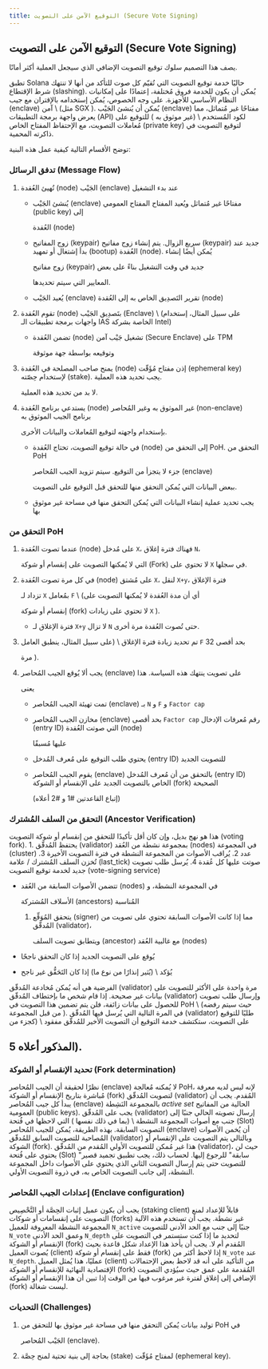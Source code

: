 ```yaml
---
title: التوقيع الآمن على التصويت (Secure Vote Signing)
---
```


## التوقيع الآمن على التصويت (Secure Vote Signing)

يصف هذا التصميم سلوك توقيع التصويت الإضافي الذي سيجعل العملية أكثر أمانًا.

تطبق Solana حاليًا خدمة توقيع التصويت التي تُقيّم كل صوت للتأكد من أنها لا تنتهك شرط الإقتطاع (slashing). يُمكن أن يكون للخدمة فروق مُختلفة، إعتمادًا على إمكانيات النظام الأساسي للأجهزة. على وجه الخصوص، يُمكن إستخدامه بالإقتران مع جيب (enclave) آمن \ (مثل SGX \). يُمكن أن يُنشئ الجَيْب (enclave) مفتاحًا غير مُتماثل، مما يعرض واجهة برمجة التطبيقات (API) لكود المُستخدم \ (غير موثوق به \) للتوقيع على مُعاملات التصويت، مع الإحتفاظ المفتاح الخاص (private key) لتوقيع التصويت في ذاكرته المحمية.

توضح الأقسام التالية كيفية عمل هذه البنية:

### تدفق الرسائل (Message Flow)

1. تُهيئ العُقدة (node) الجَيْب (enclave) عند بدء التشغيل

   - يُنشئ الجَيْب (enclave) مفتاحًا غير مُتماثل ويُعيد المفتاح المفتاح العمومي (public key) إلى

     العُقدة (node)

   - زوج المفاتيح (keypair) سريع الزوال. يتم إنشاء زوج مفاتيح (keypair) جديد عند بدأ إشتغال أو تمهيد (bootup) العُقدة (node). يُمكن أيضًا إنشاء

     زوج مفاتيح (keypair) جديد في وقت التشغيل بناءً على بعض

     المعايير التي سيتم تحديدها.

   - يُعيد الجَيْب (enclave) تقرير التَصدِيق الخاص به إلى العُقدة (node)

2. تقوم العُقدة (node) بتَصدِيق الجَيْب (Enclave) \ (على سبيل المثال، إستخدام واجهات برمجة تطبيقات الـ IAS الخاصة بشركة Intel\)

   - تضمن العُقدة (node) تشغيل جَيْب آمن (Secure Enclave) على TPM

     وتوقيعه بواسطة جهة موثوقة

3. يمنح صاحب المصلحة في العُقدة (node) إذن مفتاح مُؤَقّت (ephemeral key) لإستخدام حِصّته (stake). يجب تحديد هذه العملية.

   لا بد من تحديد هذه العملية.

4. يستدعي برنامج العُقدة (node) غير الموثوق به وغير المُحاصر (non-enclave) برنامج الجيب الموثوق به

   بإستخدام واجهته لتوقيع المُعاملات والبيانات الأخرى.

   - في حالة توقيع التصويت، تحتاج العُقدة (node) إلى التحقق من PoH. التحقق من PoH

     جزء لا يتجزأ من التوقيع. سيتم تزويد الجيب المُحاصر (enclave)

     ببعض البيانات التي يُمكن التحقق منها للتحقق قبل التوقيع على التصويت.

   - يجب تحديد عملية إنشاء البيانات التي يُمكن التحقق منها في مساحة غير موثوق بها

### التحقق من PoH

1. عندما تصوت العُقدة (node) على مُدخل `X`، فهناك فترة إغلاق `N`،

   التي لا يُمكنها التصويت على إنقسام أو شوكة (Fork) لا تحتوي على `X` في سجلها.

2. في كل مرة تصوت العُقدة (node) على مُشتق `X`، لنقل `X+y`، فترة الإغلاق

   تزداد لـ `X` بمُعامل `F` \ (أي أن مدة العُقدة لا يُمكنها التصويت على

   إنقسام أو شوكة (fork) لا تحتوي على زيادات `X` \).

   - فترة الإغلاق لـ `X+y` لا تزال `N` حتى تُصوت العُقدة مرة أخرى.

3. تم تحديد زيادة فترة الإغلاق \ (على سبيل المثال، ينطبق العامل `F` بحد أقصى 32

   مرة \).

4. يجب ألا يُوقع الجيب المُحاصر (enclave) على تصويت ينتهك هذه السياسة. هذا

   يعنى

   - تمت تهيئة الجيب المُحاصر (enclave) بـ `N` و `F` و `Factor cap`
   - مخازن الجيب المُحاصر (enclave) بحد أقصى `Factor cap` رقم مُعرفات الإدخال (entry ID) التي صوتت العُقدة (node)

     عليها مُسبقًا

   - يحتوي طلب التوقيع على مُعرف المُدخل (entry ID) للتصويت الجديد
   - يقوم الجيب المُحاصر (enclave) بالتحقق من أن مُعرف المُدخل (entry ID) الخاص بالتصويت الجديد على الإنقسام أو الشوكة (fork) الصحيحة

     \(إتباع القاعدتين \#1 و \#2 أعلاه\)

### التحقق من السلف المُشترك (Ancestor Verification)

هذا هو نهج بديل، وإن كان أقل تأكيدًا للتحقق من إنقسام أو شوكة التصويت (voting fork). 1. يحتفظ المُدقّق (validator) بمجموعة نشطة من العُقد (nodes) في المجموعة (cluster) عدد 2. يُراقب الأصوات من المجموعة النشطة في فترة التصويت الأخيرة 3. تُخزن السلف المُشترك / علامة (last_tick) صوتت عليها كل عُقدة 4. يُرسل طلب تصويت جديد لخدمة توقيع التصويت (vote-signing service)

- تتضمن الأصوات السابقة من العُقد (nodes) في المجموعة النشطة، و

  الأسلاف المُشتركة (ancestors) المُناسبة

  1. يتحقق المُوَقِّع (signer) مما إذا كانت الأصوات السابقة تحتوي على تصويت من المُدقّق (validator)،

     ويتطابق تصويت السلف (ancestor) مع غالبية العُقد (nodes)

- يُوقع على التصويت الجديد إذا كان التحقق ناجحًا
- يُؤكد \ (يُثير إنذارًا من نوع ما\) إذا كان التَحَقُّق غير ناجح

الفرضية هي أنه يُمكن مُخادعة المُدقّق (validator) مرة واحدة على الأكثر للتصويت على بيانات غير صحيحة. إذا قام شخص ما بإختطاف المُدقّق (validator) وإرسال طلب تصويت للحصول على بيانات زائفة، فلن يتم تضمين هذا التصويت في PoH \ (حيث سيتم رفضه من قبل المجموعة \). في المرة التالية التي يُرسل فيها المُدقّق (validator) طلبًا للتوقيع على التصويت، ستكتشف خدمة التوقيع أن التصويت الأخير للمُدقّق مفقود \ (كجزء من

## 5 المذكور أعلاه\).

### تحديد الإنقسام أو الشوكة (Fork determination)

نظرًا لحقيقة أن الجيب المُحاصر (enclave) لا يُمكنه مُعالجة PoH، لإنه ليس لديه معرفة مُباشرة بتاريخ الإنقسام أو الشوكة (fork) لتصويت المُدقّق (validator) المُقدم. يجب أن يبدأ كل جيب المُحاصر (enclave) بالمجموعة النَشِطة _active set_ الحالية من المفاتيح العمومية (public keys). يجب على المُدقّق (validator) إرسال تصويته الحالي جنبًا إلى جنب مع أصوات المجموعة النشطة \ (بما في ذلك نفسها \) التي لاحظها في فُتحة (Slot) التصويت السابقة. بهذه الطريقة، يُمكن للجيب المُحاصر (enclave) أن يُخمن الأصوات المُصاحبة للتصويت السابق للمُدقّق (validator) وبالتالي يتم التصويت على الإنقسام أو الشوكة (fork). هذا غير مُمكن للتصويت الأولي المُقدم من المُدقّق (validator)، حيث لن يحتوي على فُتحة (Slot) "سابقة" للرجوع إليها. لحساب ذلك، يجب تطبيق تجميد قصير للتصويت حتى يتم إرسال التصويت الثاني الذي يحتوي على الأصوات داخل المجموعة النشطة، إلى جانب التصويت الخاص به، في ذروة التصويت الأولي.

### إعدادات الجيب المُحاصر (Enclave configuration)

يجب أن يكون عميل إثبات الحِصَّة أو التَّحْصِيص (staking client) قابلاً للإعداد لمنع التصويت على إنقسامات أو شوكات (forks) غير نشطة. يجب أن تستخدم هذه الآلية المجموعة النشطة المعروفة للعميل `N_active` جنبًا إلى جنب مع الحد الأدنى للتصويت `N_vote` وعمق الحد الأدنى `N_depth` لتحديد ما إذا كنت ستستمر في التصويت على الإنقسام أو الشوكة (fork) المُقدم أم لا. يجب أن يأخذ هذا الإعداد شكل قاعدة بحيث يُصوت العميل (client) فقط على إنقسام أو شوكة (fork) إذا لاحظ أكثر من `N_vote` عند `N_depth`. عمليًا، هذا يُمثل العميل (client) من التأكيد على أنه قد لاحظ بعض الإحتمالات الإقتصادية النهائية للإنقسام أو الشوكة (fork) المُقدمة على عمق حيث سيُؤدي التصويت الإضافي إلى إغلاق لفترة غير مرغوب فيها من الوقت إذا تبين أن هذا الإنقسام أو الشوكة (fork) ليست شغالة.

### التحديات (Challenges)

1. توليد بيانات يُمكن التحقق منها في مساحة غير موثوق بها للتحقق من PoH في

   الجَيْب المُحاصر (enclave).

2. بحاجة إلى بنية تحتية لمنح حِصَّة (stake) لمفتاح مُؤَقّت (ephemeral key).
